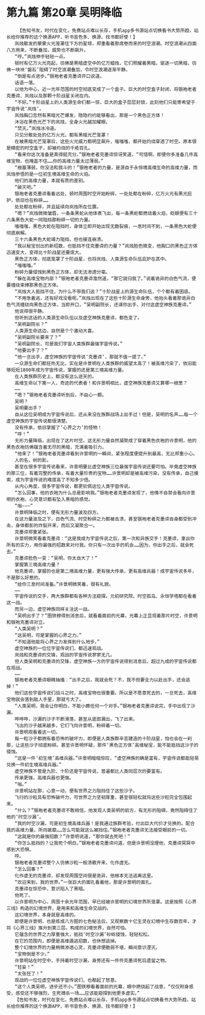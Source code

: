 # 第九篇 第20章 吴明降临
        【告知书友，时代在变化，免费站点难以长存，手机app多书源站点切换看书大势所趋，站长给你推荐的这个换源APP，听书音色多、换源、找书都好使！】
       岚烛散发的蒙蒙火光笼罩住下方的星球，郑重看着那席卷而来的时空浪潮。时空浪潮从四面八方用来，不断叠加，威势也不断飙升。
       “哼。”岚烛伸手轻轻一点。
       顿时有亿万火光亮起，彷佛是黑暗虚空中的亿万蜡烛，它们照耀着黑暗，驱逐一切黑暗，彷佛一块块‘磐石’阻碍了时空浪潮叠加，令时空浪潮逐渐平静。
       “倒是有点进步。”银袍老者克墨谛开口说道。
       话语一落。
       以他为中心，近一光年范围的时空彻底变成了一个盒子。巨大的时空盒子封闭，将银袍老者克墨谛、岚烛以及那颗十阶战星关闭在内。
       “不好。”十阶战星上的人类源生命们都一惊，巨大的盒子层层封锁，此刻他们只能寄希望于宇宙传说‘岚烛’。
       岚烛胸口忽然有黑暗光芒爆发，隐隐约约能够看出，那是一个黑色正方体！
       沐浴在黑色光芒下的岚烛，全身火光越加耀眼。
       “焚灭。”岚烛冰冷道。
       只见分散处处的亿万火光，都有黑暗光芒笼罩！
       在被黑暗光芒笼罩后，这些火光威力都明显飙升，嗤嗤嗤，都开始灼烧穿透了时空。原本很是精密的时空盒子，却被灼烧的千疮百孔。
       “看来你这次准备是真得挺充分。”银袍老者克墨谛惊讶笑道，“可惜啊，即便你多准备几件高维宝物，也掩盖不住……你的高维力量太过薄弱。”
       “根基薄弱，你没法和我斗的！”银袍老者的力量，是源自于永恒境高维生命的高维力量，而岚烛参悟的是一位初生境高维生命的火焰。
       他们的高维力量，本就有质的差别。
       “破灭吧。”
       银袍老者克墨谛看着远处，顿时周围时空开始粉碎，一处处都在粉碎，亿万火光有黑光庇护，依旧也在粉碎……
       处处都在粉碎，并且延续向岚烛所在位置。
       “嗯？”岚烛微微皱眉，一条条黑蛇从他体表飞出，每一条黑蛇都燃烧着火焰，眨眼便有三十六条黑色大蛇一同阻挡那粉碎一切的力量。
       嗤嗤嗤，黑色大蛇在阻挡时，身体立即开始出现无数裂痕，一息时间不到，一条黑色大蛇便彻底崩解。
       三十六条黑色大蛇竭力阻挡，但也接连崩溃。
       “我以秘宝创出的新招数，也抵挡不住克墨谛的力量？”岚烛脸色微变，他胸口的黑色正方体迅速变大，变得比十阶战星还要庞大。
       黑色正方体，彻底笼罩了十阶战星，也将岚烛、人类源生命队伍庇护在其中。
       “嗤嗤嗤。”
       粉碎力量侵蚀到黑色正方体，却无法渗透分毫。
       “躲在高维宝物内部？”银袍老者克墨谛澹然道，“那它就归我了。”说着诡异的白色气流，便要缠绕束缚那黑色正方体。
       “岚烛大人抵挡不住，为什么不带我们逃？”十阶战星上的源生命队伍，个个都有着困惑。
       “不用急着逃，还有好戏没看呢。”岚烛出现在了这些十阶源生命身旁，他抬头看着那诡异白色气流缠绕向黑色正方体，当即开口，“吴明副院长，还请你出手，对付这虚空神族克墨谛。”
       他说得很平静。
       但听到这话的人类源生命队伍以及虚空神族克墨谛，都色变了。
       “吴明副院长？”
       人类源生命这边，自然是个个激动大喜。
       “吴明副院长要来了？”
       “吴明副院长，可是我们宇宙人类族群最强宇宙传说。”
       “他要出手了？”
       “他一旦出手，虚空神族的宇宙传说‘克墨谛’，那就不值一提了。”
       一众源生命们都狂热无比，实在是许景明在人类族群的威望太高了！被高维污染了，依旧能够短短1800年成为宇宙传说，掌握的还是第三境高维力量。
       在人类族群历史上，都没有这么逆天的。
       高维生命以下第一人，奇迹的代表者！和许景明相比，虚空神族克墨谛又算哪一根葱？
       ……
       “嗯？”银袍老者克墨谛听到后，不由心一颤。
       吴明？
       吴明要出手？
       自从这位吴明成为宇宙传说后，还从来没在族群战场上出手过！但是，吴明的名声……每一个虚空神族的宇宙传说都很清楚。
       没有传承，依旧掌握了‘心界之力’的怪物！
       “呼！”
       无形力量降临，出现在了这片时空。这无形力量自然凝聚成了穿着黑色衣袍的许景明，他的黑色衣袍彷佛蕴含着无尽的黑暗，充满着吸引力。
       “他来了！”银袍老者克墨谛看到许景明的一瞬间，紧张程度便提升到最高，无比郑重小心。
       人的名，树的影。
       甚至在很多宇宙传说看来，许景明要比虚空神族三位最强宇宙传说还要可怕。毕竟虚空神族的那三位，有着完整的传承，有着大量珍贵的宝物……许景明却是被高维污染，没有传承，自己摸索，成为宇宙传说的难度高了不知多少倍。
       从内心角度，很多宇宙传说，都更钦佩这位人类宇宙传说。
       “怎么回事，他的衣袍为什么总是影响我。”银袍老者克墨谛发现了，他情不自禁会看向许景明的衣袍，心灵意识都有坠入黑暗的感觉。
       “嗡~~~”
       许景明降临之时，便有无形力量波及四方。
       在这力量波及之下，白色气流、时空粉碎之力都被击溃，甚至银袍老者克墨谛自身都受到冲击，身体都彭的炸裂开来，而后又凝聚合一。
       克墨谛郑重紧张。
       许景明微笑看着克墨谛：“这是我成为宇宙传说之后，第一次和异族交手！克墨谛，拿出你所有的实力，用你最强的招数来对付我。你只有一次出手的机会……因为，你出手之后，就会死去。”
       克墨谛脸色一变：“吴明，你太自大了！”
       掌握第三境高维力量？
       他克墨谛，掌握的也是第二境高维力量，更有强大传承，更有高维兵器！成宇宙传说多年，不是那么好惹的。
       “给你三息时间准备。”许景明微笑着，很有礼貌。
       ……
       宇宙传说的交手，两大族群都有各种方法窥探。元初研究院、时空孤岛、永恒学塔都在看着这一战。
       而另一边，虚空神族同样关注这一战。
       “吴明出手了？”图铁穆得到消息后，就看着面前的光幕，光幕上正显现着那片时空，许景明和银袍克墨谛对立。
       “人类吴明？”
       “这吴明，可是掌握的心界之力。”
       “不知道他能将心界之力发挥到什么地步。”
       虚空神族的一位位宇宙传说们，都迅速观战。
       岚烛和克墨谛的交锋，观战的宇宙传说寥寥无几。
       但人类吴明和克墨谛的交锋，虚空神族一方的宇宙传说得到消息后，超过九成的宇宙传说都在观战。
       ……
       银袍老者克墨谛眼睛抽搐：“出手之后，我就会死？不，我不但要全力以赴出手，还会逃掉！”
       他们这些宇宙传说们战斗之时，高维宝物也很重要。所以是不愿意死去的，一旦死去，高维宝物就会落到敌人手里，那就亏大了。
       “人类吴明，我会让你明白，不能小瞧任何一个对手。”银袍老者克墨谛说完，手中出现了沙漏。
       哗哗哗，沙漏的沙子不断滑落，甚至从底部漏出，飞了出来。
       飞出的沙子越来越多，它们飞向许景明，粉碎着一切。
       许景明观看着这一切。
       每一粒沙子都拥有着恐怖的破坏力，即便是人类族群辛苦建造的十阶战星，怕也会在一刹那，让这些沙子彻底粉碎。甚至许景明怀疑，那件‘黑色正方体’高维秘宝，能不能抵挡这沙子的侵蚀。
       “这是一件‘初生境’高维兵器。”许景明暗暗惊叹，“虚空神族的确是富有，宇宙传说都能轻易兑换一件初生境高维兵器。”
       虚空神族不管是九阶、十阶还是宇宙传说，普遍都比人类同层次的要富有。
       传承更强，高维兵器也更强。
       “嗡。”
       许景明站在那，心意一动，便有世界之力阻挡住了这些沙子。
       飞行的沙粒具有恐怖破坏力，可世界之力坚韧厚重，甚至很轻松就将这些沙粒完全包围起来。
       “什么？”银袍老者克墨谛不敢相信，他发现人类吴明的前方，有无形的阻碍，竟然阻碍住了他的‘时空沙漏’。
       “我的时空沙漏，可是初生境高维兵器！是我通过族群考验，付出巨大代价才兑换的。配合我的高维力量，所向披靡……怎么可能就这么被挡住。”银袍老者克墨谛无法接受眼前的一切。
       “这就是你的最强招数？”许景明说道，“那你就去死吧！”
       “你怎么抵挡的？让我死个明白。”银袍老者克墨谛问道，但是许景明没理他，克墨谛冥冥中感到大恐惧。
       呼。
       银袍老者克墨谛整个人彷佛沙粒一般溃散开来，化作虚无。
       “怎么回事？”
       化作虚无的克墨谛，却发现周围空间很是诡异，他根本无法逃离这里。
       “欢迎来到，我的世界。”一张巨大的面孔看着他，那是许景明的面孔。
       克墨谛在惊恐中，意识陷入了黑暗。
       他死了。
       以许景明为中心，周围十余光年范围，早已经被许景明的幻境世界所笼罩。这是按照《心界三线》构造的幻境世界，是用来和高维生命交战的。
       这幻境世界，本身就是高维的。
       即便是许景明，也是练成八方图的七色秘法后，又观察数十亿生灵在幻境中生存数百年，才将《心界三线》推升到第三层。构成的幻境世界，自然可怕。
       它蕴含的世界之力厚重强大，抵挡‘时空沙漏’砂砾侵蚀，轻轻松松。
       在它的范围内，即便是高维遁逃招数，也休想逃掉。
       整个幻境世界的力量稍微渗透心灵，克墨谛便脆弱不堪，瞬间意识湮灭。
       “宝物倒是不少。”
       许景明站在时空中，手持着时空沙漏，身旁还有一件件克墨谛死后遗留之物。
       “狂妄！”
       “太张狂了！”
       观战的一位位虚空神族宇宙传说们，也都起了怒意。
       “这个人类吴明，进步还不小。”图铁穆看着面前的光幕，眼中燃烧起了战意，“仅仅附身感受，感受还不够强烈，生死搏杀一场……应该能窥探到他更多虚实。”
       【告知书友，时代在变化，免费站点难以长存，手机app多书源站点切换看书大势所趋，站长给你推荐的这个换源APP，听书音色多、换源、找书都好使！】